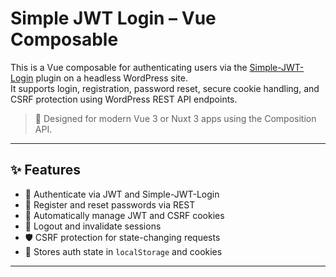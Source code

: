 # Simple JWT Login – Vue Composable

This is a Vue composable for authenticating users via the [Simple-JWT-Login](https://wordpress.org/plugins/simple-jwt-login/) plugin on a headless WordPress site.  
It supports login, registration, password reset, secure cookie handling, and CSRF protection using WordPress REST API endpoints.

> 🧪 Designed for modern Vue 3 or Nuxt 3 apps using the Composition API.

---

## ✨ Features

- 🔐 Authenticate via JWT and Simple-JWT-Login
- 📝 Register and reset passwords via REST
- 🍪 Automatically manage JWT and CSRF cookies
- 🔄 Logout and invalidate sessions
- 🛡️ CSRF protection for state-changing requests
- 💾 Stores auth state in `localStorage` and cookies

---
